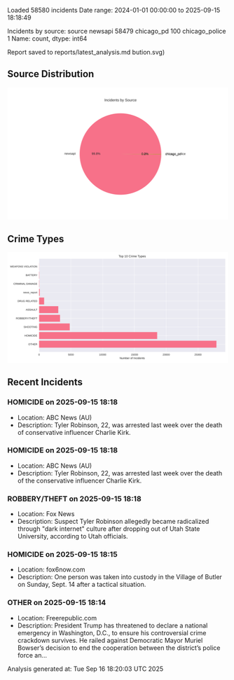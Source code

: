 
Loaded 58580 incidents
Date range: 2024-01-01 00:00:00 to 2025-09-15 18:18:49

Incidents by source:
source
newsapi           58479
chicago_pd          100
chicago_police        1
Name: count, dtype: int64

Report saved to reports/latest_analysis.md
bution.svg)

## Source Distribution
![Source Distribution](images/source_distribution.svg)

## Crime Types
![Crime Types](images/crime_types.svg)

## Recent Incidents

### HOMICIDE on 2025-09-15 18:18
- Location: ABC News (AU)
- Description: Tyler Robinson, 22, was arrested last week over the death of conservative influencer Charlie Kirk.


### HOMICIDE on 2025-09-15 18:18
- Location: ABC News (AU)
- Description: Tyler Robinson, 22, was arrested last week over the death of the conservative influencer Charlie Kirk.


### ROBBERY/THEFT on 2025-09-15 18:18
- Location: Fox News
- Description: Suspect Tyler Robinson allegedly became radicalized through "dark internet" culture after dropping out of Utah State University, according to Utah officials.


### HOMICIDE on 2025-09-15 18:15
- Location: fox6now.com
- Description: One person was taken into custody in the Village of Butler on Sunday, Sept. 14 after a tactical situation.


### OTHER on 2025-09-15 18:14
- Location: Freerepublic.com
- Description: President Trump has threatened to declare a national emergency in Washington, D.C., to ensure his controversial crime crackdown survives. He railed against Democratic Mayor Muriel Bowser’s decision to end the cooperation between the district’s police force an…

Analysis generated at: Tue Sep 16 18:20:03 UTC 2025
